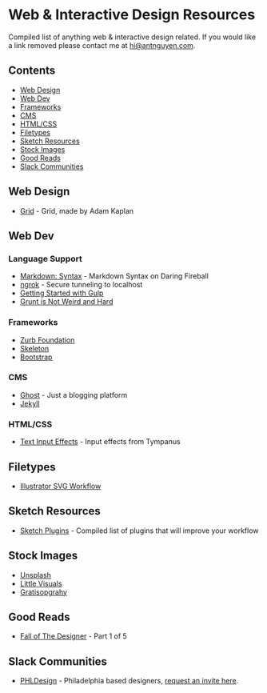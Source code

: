 # Web & Interactive Design Resources

Compiled list of anything web & interactive design related. If you would like a link removed please contact me at [hi@antnguyen.com](mailto:hi@antnguyen.com).

## Contents
- [Web Design](#web-design)
- [Web Dev](#web-dev)
- [Frameworks](#frameworks)
- [CMS](#cms)
- [HTML/CSS](#htmlcss)
- [Filetypes](#filetypes)
- [Sketch Resources](#sketch-resources)
- [Stock Images](#stock-images)
- [Good Reads](#good-reads)
- [Slack Communities](#slack-communities)

## Web Design
- [Grid](http://adamkaplan.me/grid/) - Grid, made by Adam Kaplan

## Web Dev
### Language Support
- [Markdown: Syntax](http://daringfireball.net/projects/markdown/syntax) - Markdown Syntax on Daring Fireball
- [ngrok](https://ngrok.com/) - Secure tunneling to localhost
- [Getting Started with Gulp](https://travismaynard.com/writing/getting-started-with-gulp)
- [Grunt is Not Weird and Hard](http://24ways.org/2013/grunt-is-not-weird-and-hard/)

### Frameworks
- [Zurb Foundation](http://foundation.zurb.com/)
- [Skeleton](http://getskeleton.com/)
- [Bootstrap](http://getbootstrap.com/)

### CMS
- [Ghost](https://ghost.org/) - Just a blogging platform
- [Jekyll](http://jekyllrb.com/)

### HTML/CSS
- [Text Input Effects](http://tympanus.net/Development/TextInputEffects/index.html) - Input effects from Tympanus

## Filetypes
- [Illustrator SVG Workflow](http://danielmall.com/articles/svg-workflow-for-designers/)

## Sketch Resources
- [Sketch Plugins](http://www.designyourway.net/blog/resources/sketch-plugins-that-will-improve-your-workflow/) - Compiled list of plugins that will improve your workflow

## Stock Images
- [Unsplash](https://unsplash.com/)
- [Little Visuals](http://littlevisuals.co/)
- [Gratisopgrahy](http://www.gratisography.com/)

## Good Reads
- [Fall of The Designer](http://www.elischiff.com/blog/2015/4/7/fall-of-the-designer-part-i-fashionable-nonsense) - Part 1 of 5

## Slack Communities
- [PHLDesign](phldesign.slack.com) - Philadelphia based designers, [request an invite here](https://phlslack.herokuapp.com/).
